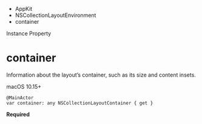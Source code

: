 

- AppKit
- NSCollectionLayoutEnvironment
-  container 

Instance Property

# container

Information about the layout’s container, such as its size and content insets.

macOS 10.15+

``` source
@MainActor
var container: any NSCollectionLayoutContainer { get }
```

**Required**


